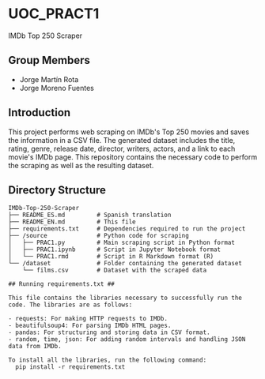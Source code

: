 # UOC_PRACT1 #

IMDb Top 250 Scraper

## Group Members ##

- Jorge Martín Rota
- Jorge Moreno Fuentes

## Introduction ## 

This project performs web scraping on IMDb's Top 250 movies and saves the information in a CSV file. The generated dataset includes the title, rating, genre, release date, director, writers, actors, and a link to each movie's IMDb page. This repository contains the necessary code to perform the scraping as well as the resulting dataset.

## Directory Structure ## 

```plaintext
IMDb-Top-250-Scraper
├── README_ES.md         # Spanish translation
├── README_EN.md         # This file
├── requirements.txt     # Dependencies required to run the project
├── /source              # Python code for scraping
│   ├── PRAC1.py         # Main scraping script in Python format
│   ├── PRAC1.ipynb      # Script in Jupyter Notebook format
│   └── PRAC1.rmd        # Script in R Markdown format (R)
└── /dataset             # Folder containing the generated dataset
    └── films.csv        # Dataset with the scraped data

## Running requirements.txt ##

This file contains the libraries necessary to successfully run the code. The libraries are as follows:

- requests: For making HTTP requests to IMDb.
- beautifulsoup4: For parsing IMDb HTML pages.
- pandas: For structuring and storing data in CSV format.
- random, time, json: For adding random intervals and handling JSON data from IMDb.

To install all the libraries, run the following command:
  pip install -r requirements.txt

